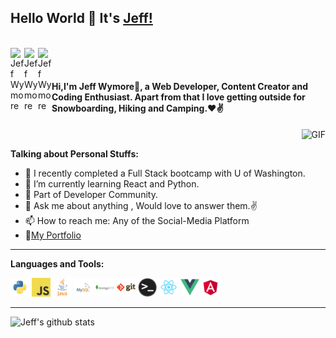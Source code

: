 ## Hello World 👋 It's [Jeff!](https://yardboy2401.github.io/portfolio-reactjs-wymore/)
  
<br/>

<a href="https://www.linkedin.com/in/jeff-wymore-jw78/">
<img align="left" alt="Jeff Wymore" width="22px" src="https://cdn.jsdelivr.net/npm/simple-icons@v3/icons/linkedin.svg" />
</a>
<a href="https://www.instagram.com/jeffwymore/">
<img align="left" alt="Jeff Wymore" width="22px" src="https://cdn.jsdelivr.net/npm/simple-icons@v3/icons/instagram.svg" />
</a>
<a href="mailto:jeffwymore78@gmail.com?subject=Contact JW">
<img align="left" alt="Jeff Wymore" width="22px" src="https://cdn.jsdelivr.net/npm/simple-icons@v3/icons/gmail.svg" />
</a>

<br />
<br />

#### Hi,I'm Jeff Wymore🙌, a Web Developer, Content Creator and Coding Enthusiast. Apart from that I love getting outside for Snowboarding, Hiking and Camping.❤✌


<img align="right" alt="GIF" src="https://media.giphy.com/media/USV0ym3bVWQJJmNu3N/giphy.gif" />

<br>

**Talking about Personal Stuffs:**

- 🔭 I recently completed a Full Stack bootcamp with U of Washington.
- 🌱 I’m currently learning React and Python.
- 👯 Part of Developer Community.
- 💬 Ask me about anything , Would love to answer them.✌
- 📫 How to reach me: Any of the Social-Media Platform 
- 📝[My Portfolio](https://yardboy2401.github.io/portfolio-reactjs-wymore/)

- - - -

**Languages and Tools:**


<code><img height="30" src="https://raw.githubusercontent.com/github/explore/80688e429a7d4ef2fca1e82350fe8e3517d3494d/topics/python/python.png"></code>
<code><img height="30" src="https://raw.githubusercontent.com/github/explore/80688e429a7d4ef2fca1e82350fe8e3517d3494d/topics/javascript/javascript.png"></code>
<code><img height="30" src="https://raw.githubusercontent.com/github/explore/80688e429a7d4ef2fca1e82350fe8e3517d3494d/topics/java/java.png"></code>
<code><img height="30" src="https://raw.githubusercontent.com/github/explore/80688e429a7d4ef2fca1e82350fe8e3517d3494d/topics/mysql/mysql.png"></code>
<code><img height="30" src="https://raw.githubusercontent.com/github/explore/80688e429a7d4ef2fca1e82350fe8e3517d3494d/topics/mongodb/mongodb.png"></code>
<code><img height="30" src="https://raw.githubusercontent.com/github/explore/80688e429a7d4ef2fca1e82350fe8e3517d3494d/topics/git/git.png"></code>
<code><img height="30" src="https://raw.githubusercontent.com/github/explore/80688e429a7d4ef2fca1e82350fe8e3517d3494d/topics/terminal/terminal.png"></code>
<code><img height="30" src="https://raw.githubusercontent.com/github/explore/80688e429a7d4ef2fca1e82350fe8e3517d3494d/topics/react/react.png"></code>
<code><img height="30" src="https://raw.githubusercontent.com/github/explore/80688e429a7d4ef2fca1e82350fe8e3517d3494d/topics/vue/vue.png"></code>
<code><img height="30" src="https://raw.githubusercontent.com/github/explore/80688e429a7d4ef2fca1e82350fe8e3517d3494d/topics/angular/angular.png"></code>
- - - -
![Jeff's github stats](https://github-readme-stats.vercel.app/api?username=yardboy2401&show_icons=true&hide_border=true)
